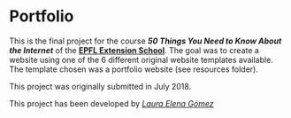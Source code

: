 # Portfolio

This is the final project for the course **_50 Things You Need to Know About the Internet_** of the [**EPFL Extension School**](https://www.extensionschool.ch/foundations-of-digital-literacy-and-the-internet). The goal was to create a website using one of the 6 different original website templates available. The template chosen was a portfolio website (see resources folder).

This project was originally submitted in July 2018.

This project has been developed by [_Laura Elena Gómez_](https://elenagoto.ch)
